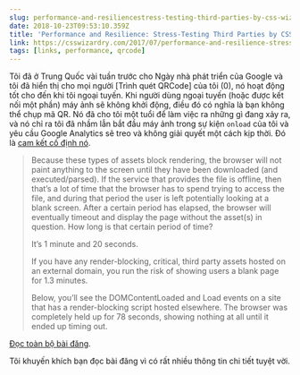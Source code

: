 ```yaml
---
slug: performance-and-resiliencestress-testing-third-parties-by-css-wizardry
date: 2018-10-23T09:53:10.359Z
title: 'Performance and Resilience: Stress-Testing Third Parties by CSS Wizardry'
link: https://csswizardry.com/2017/07/performance-and-resilience-stress-testing-third-parties/
tags: [links, performance, qrcode]
---
```

Tôi đã ở Trung Quốc vài tuần trước cho Ngày nhà phát triển của Google và tôi đã hiển thị cho mọi người [Trình quét QRCode] của tôi (0), nó hoạt động tốt cho đến khi tôi ngoại tuyến. Khi người dùng ngoại tuyến (hoặc được kết nối một phần) máy ảnh sẽ không khởi động, điều đó có nghĩa là bạn không thể chụp mã QR. Nó đã cho tôi một tuổi để làm việc ra những gì đang xảy ra, và nó chỉ ra tôi đã nhầm lẫn bắt đầu máy ảnh trong sự kiện `onload` của tôi và yêu cầu Google Analytics sẽ treo và không giải quyết một cách kịp thời. Đó là [cam kết cố định nó](https://qrsnapper.com).

> Because these types of assets block rendering, the browser will not paint anything to the screen until they have been downloaded (and executed/parsed). If the service that provides the file is offline, then that&#x2019;s a lot of time that the browser has to spend trying to access the file, and during that period the user is left potentially looking at a blank screen. After a certain period has elapsed, the browser will eventually timeout and display the page without the asset(s) in question. How long is that certain period of time?
> 
> It&#x2019;s 1 minute and 20 seconds.
> 
> If you have any render-blocking, critical, third party assets hosted on an external domain, you run the risk of showing users a blank page for 1.3 minutes.
> 
> Below, you&#x2019;ll see the DOMContentLoaded and Load events on a site that has a render-blocking script hosted elsewhere. The browser was completely held up for 78 seconds, showing nothing at all until it ended up timing out.


[Đọc toàn bộ bài đăng](https://csswizardry.com/2017/07/performance-and-resilience-stress-testing-third-parties/).

Tôi khuyến khích bạn đọc bài đăng vì có rất nhiều thông tin chi tiết tuyệt vời.
